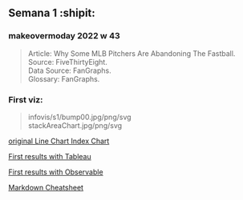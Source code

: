 ## Semana 1 :shipit:

### makeovermoday 2022 w 43 <br>
> Article: Why Some MLB Pitchers Are Abandoning The Fastball.<br>
> Source: FiveThirtyEight.<br>
> Data Source: FanGraphs.<br>
> Glossary: FanGraphs.<br>

### First viz:
> infovis/s1/bump00.jpg/png/svg<br>
> stackAreaChart.jpg/png/svg<br>

[original Line Chart Index Chart](https://observablehq.com/@d3/index-chart)

[First results with Tableau](https://public.tableau.com/views/Makeover2022/Dashboard1?:language=es-ES&publish=yes&:display_count=n&:origin=viz_share_link)

[First results with Observable](https://manueldvr.github.io/infovis/s1/proto_00.html)

[Markdown Cheatsheet](https://github.com/adam-p/markdown-here/wiki/Markdown-Cheatsheet)
